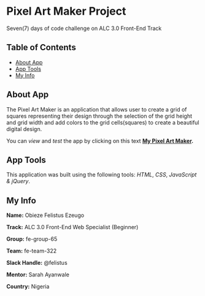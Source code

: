 # Pixel Art Maker Project
Seven(7) days of code challenge on ALC 3.0 Front-End Track

## Table of Contents

* [About App](#aboutapp)
* [App Tools](#apptools)
* [My Info](#myInfo)

## About App

The Pixel Art Maker is an application that allows user to create a grid of squares representing their design through the selection of the grid height and grid width and add colors to the grid cells(squares) to create a beautiful digital design.

You can _view_ and _test_ the app by clicking on this text **[My Pixel Art Maker](https://felistus.github.io/pixelArtMaker/).**

## App Tools

This application was built using the following tools: _HTML_, _CSS_, _JavaScript & jQuery_.

## My Info

**Name:** Obieze Felistus Ezeugo

**Track:** ALC 3.0 Front-End Web Specialist (Beginner)

**Group:** fe-group-65

**Team:** fe-team-322

**Slack Handle:** @felistus

**Mentor:** Sarah Ayanwale

**Country:** Nigeria
